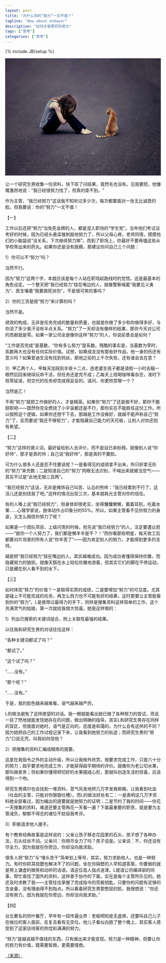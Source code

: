 ```yaml
---
layout: post
title: "为什么你的“努力”一文不值？"
tagline: "How about endavor"
description: "如何才是更好的努力"
tags: ["思考"]
categories: ["思考"]
---
```

{% include JB/setup %}


<img src="/assets/media/20140902_1.jpg" alt="Pic" class="img-center">

让一个研究生男收集一份资料，快下班了问结果，竟然毛也没有。见我要怒，他慷慨激昂地说："我已经很努力找了，但真的查不到。"

作为主管，“我已经努力”这话我不知听过多少次，每次都要面对一张无比诚恳的脸。但我要说：你的“努力”一文不值！

【一】

工作以后还把“努力”当免死金牌的人，都是混入职场的“学生党”。当年他们考试没考好的时候，因为已经头悬梁锥刺股地努力了，所以父母心疼，老师同情，摸摸他们的小脑袋说“没关系，下次继续努力嘛”。而到了职场上，你最好不要再嗑这些从学校带出来的药丸。如果你还是没有脱瘾，那建议你问自己三个问题：

1）你可以不“努力”吗？

当然不行。

因为“努力”这两个字，本就应该是每个人站在职场起跑线时的觉悟。这是最基本的角色设定。一个整天把“我已经努力”挂在嘴边的人，就像警察喊着“我要见义勇为”、医生嚷着“我要救死扶伤”，不是很可笑的事吗？

2）你的工资是按“努力”来计算的吗？

当然不是。

绩效的构成，无非是任务完成的数量和质量，也就是你做了多少和你做得多好，与你流了多少臭汗没有半点关系。“努力”了一天却没有像样的结果，那你今天对公司的贡献就是零。如果一家公司全是像你这样“努力”的人，你说前景会是如何？

 “工作是否完成”是基数，“你有多么努力”是系数。残酷的事实是，当基数为零时，系数再大也没有任何实际价值。试想，如果成龙没有那些好作品，他一身的伤还有意义吗？如果爱迪生没有找到钨丝，那他之前的上千次失败，还有谁会去在意？

3）甲乙两个人，甲每天加班到半夜十二点，连老婆生孩子都是请假一小时去瞄一眼然后回来继续玩命干活，但任务还是完不成；乙每天上班喝咖啡看杂志，准时下班零延误，但交代的任务却完成得妥妥的。请问，你更欣赏哪一个？

当然是乙！

不用“努力”就把工作做好的人，才是精英。如果你“努力”了还是做不好，那你干脆辞职吧——既然你完全燃烧了小宇宙都还是不行，那你实在不能胜任这份工作。所以按照这个逻辑，如果你还想干下去，那越是工作没做好，就越不能声称自己“努力”了，反而要说“我还不够努力”，才能隐藏自己能力的天花板，让别人对你还抱有希望。

 
【二】

“努力”这样的褒义词，最好留给别人去评价，而不是自已来标榜。就像别人说“你好帅”，那才是真的帅；自己说“我好帅”，那是真的不要脸。

可为什么很多人还是忍不住要说呢？一是看得见的成绩拿不出来，所只好拿无形的“努力”来充数；二是知道自己的“努力”肉眼无法识别，不喊出来就被当空气——其实不过是“此地无银三百两”。

“我已经努力”这话，无非是掩饰自己叫苦、认怂的熊样：“我已经累到不行了，这活儿还是别找我了吧。”这样的情况出现三次，基本就耗光主管对你的信任。

有的人嘴上说“我已经努力”，但身体却很老实，坐得慵慵懒懒，戴着耳机，吃着水果……心理学家说，肢体动作占印象分的55%。所以，如果主管看不见你努力的身姿，又怎么相信你努力了呢？

如果是一个团队项目，上级问责的时候，抢先说“我已经努力”的人，注定要遭众怒——“就你一个人努力了，我们都是懒羊羊是不？！”而你看那些明星，每天收工后都要对片场里的所有人说“你辛苦了”——因为肯定别人的努力，才能得到更多的支持。

越是把“我已经努力”挂在嘴边的人，其实越难成功。因为成功者懂得保持优雅，而隐藏努力的狼狈。就像天鹅在水上轻松优雅地游着，但其实它们的脚在不停运动，只是藏在别人看不到的水下。


【三】

如何体现“努力”的价值？一是取得实质的成绩，二是要增加“努力”的可见度。尤其是碰上不可能完成的任务，再怎么努力也不可能有好的结果，这时更要让主管能看到你的“努力”。L是我带过最得力的手下，同样是搜集资料这样简单的工作，这个充满灵气的姑娘，第一次就给我很大惊喜。她是这样做的：

1）列出已搜索的关键词组合，附上关联性最强的结果。

以往我和研究生男的对话往往这样：

“各种关键词都试了吗？”

“都试了。”

“这个试了吗？”

“……没有。”

“那个呢？”

“……没有。”

于是，我的脸色越来越难看，语气越来越严厉。

L的做法避免了这样绝望的对话。我一眼就能看出她已做了各种努力的尝试，而且一目了然地就能发现她存在的问题，做出明确的指导。其实L和研究生男存在同样的盲区，但我面对她时，语气是正向的，态度是和蔼的。为什么会有这样的不同？因为她把自己的工作过程记录下来，让我看到她努力的轨迹；而研究生男的“努力”口说无凭，叫我如何信他？

2）把搜集的资料汇编成精炼的提要。

这是在我指令之外的主动升级，所以让我格外欣赏。按要求完成工作，只是六十分的努力；超乎要求地完成工作，才能获得超乎期待的评价。就像你为老公切水果，那叫做家务；但如果你懂得把切好的水果摆成心形，那就叫创造生活的惊喜，应该得到一个吻。

研究生男偶尔也会找到一堆资料，意气风发地把几万字发我邮箱，让我看到吐血（吐血的主管，只能对你狠狠吐槽）。而L的做法好处有二：一是表明这几万字资料她全部看过，因为编出的提要就是她努力的证明；二是节约了我的时间——你花一天搜集的资料，难道还要主管再花一天看一遍？下属最重要的职责，就是要为主管减负，郁郁不得志的诸位不妨自我考评。

3）积极请求他人援手。

有个教育经典故事是这样说的：父亲让孩子移走花园里的石头，孩子想了各种办法，石头纹丝不动。父亲问：你用尽全力了吗？孩子说是。父亲说：不，你还没有尽全力，因为我就在你旁边，你却没向我求助。

很多人把“努力”与“埋头苦干”简单划上等号，其实，努力求助他人，也是一种努力。有时你抓耳挠腮也解决不了的问题，坐在你隔壁的人早知道答案，你要做的就是带上谦虚的微笑和动听的话语，请这位高人指点迷津。L就请公司编译部的同事，帮忙查找了国外的资料，这样善于协作的下属，实在是每个主管所乐见的。她还及时求教了我——主管往往掌握了完成指令的究极钥匙，只要你的问题有足够的含金量，没有理由得不到指点。所以看着研究生男那憋屈的脸，我很想说：“你还没有努力，因为我就在你旁边，你却没向我求助。”


【四】

台北著名的欣叶餐厅，早年有一招传遍业界：老板明知座无虚席，还要叫自己儿子在候位的客人面前，反复去看有无空位。他儿子看似白跑了整个晚上，其实客人感受到了这家店待客的热忱和满满的努力。

“努力”是越说越不值钱的东西，只有做出来才能变现。努力是一种精神，但要让你的努力有价值，既需要智商，更需要情商。


[（来源）][post]

[post]: http://www.douban.com/note/411141183/







